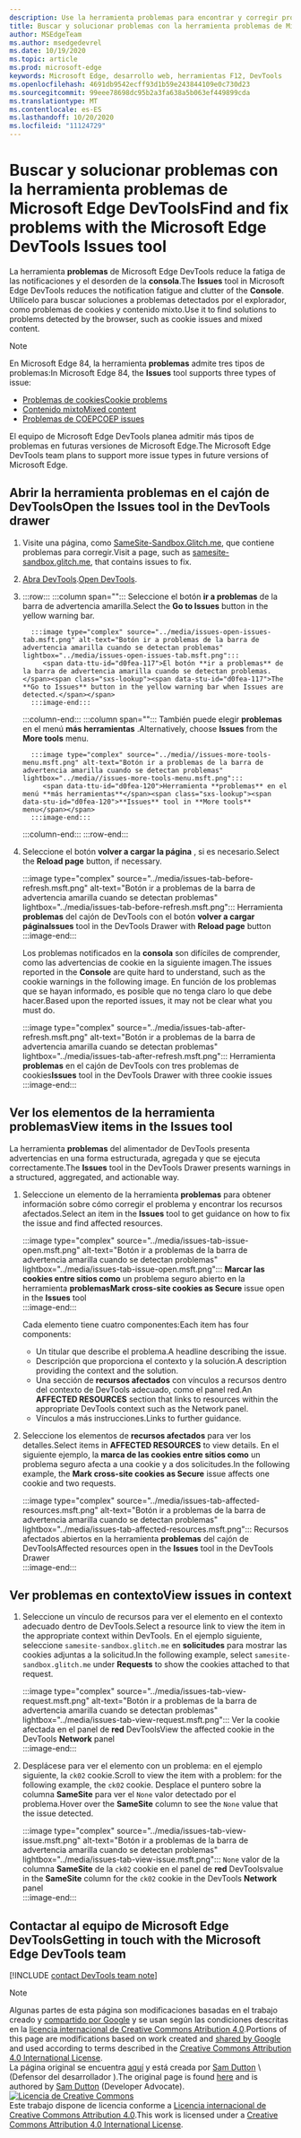 ```yaml
---
description: Use la herramienta problemas para encontrar y corregir problemas con el sitio Web.
title: Buscar y solucionar problemas con la herramienta problemas de Microsoft Edge DevTools
author: MSEdgeTeam
ms.author: msedgedevrel
ms.date: 10/19/2020
ms.topic: article
ms.prod: microsoft-edge
keywords: Microsoft Edge, desarrollo web, herramientas F12, DevTools
ms.openlocfilehash: 4691db9542ecff93d1b59e243844109e0c730d23
ms.sourcegitcommit: 99eee78698dc95b2a3fa638a5b063ef449899cda
ms.translationtype: MT
ms.contentlocale: es-ES
ms.lasthandoff: 10/20/2020
ms.locfileid: "11124729"
---
```

<!-- Copyright Sam Dutton 

   Licensed under the Apache License, Version 2.0 (the "License");
   you may not use this file except in compliance with the License.
   You may obtain a copy of the License at

       https://www.apache.org/licenses/LICENSE-2.0

   Unless required by applicable law or agreed to in writing, software
   distributed under the License is distributed on an "AS IS" BASIS,
   WITHOUT WARRANTIES OR CONDITIONS OF ANY KIND, either express or implied.
   See the License for the specific language governing permissions and
   limitations under the License.  -->  

# <span data-ttu-id="d0fea-104">Buscar y solucionar problemas con la herramienta problemas de Microsoft Edge DevTools</span><span class="sxs-lookup"><span data-stu-id="d0fea-104">Find and fix problems with the Microsoft Edge DevTools Issues tool</span></span>  

<span data-ttu-id="d0fea-105">La herramienta **problemas** de Microsoft Edge DevTools reduce la fatiga de las notificaciones y el desorden de la **consola**.</span><span class="sxs-lookup"><span data-stu-id="d0fea-105">The **Issues** tool in Microsoft Edge DevTools reduces the notification fatigue and clutter of the **Console**.</span></span>  <span data-ttu-id="d0fea-106">Utilícelo para buscar soluciones a problemas detectados por el explorador, como problemas de cookies y contenido mixto.</span><span class="sxs-lookup"><span data-stu-id="d0fea-106">Use it to find solutions to problems detected by the browser, such as cookie issues and mixed content.</span></span>  

> [!NOTE]
> <span data-ttu-id="d0fea-107">En Microsoft Edge 84, la herramienta **problemas** admite tres tipos de problemas:</span><span class="sxs-lookup"><span data-stu-id="d0fea-107">In Microsoft Edge 84, the **Issues** tool supports three types of issue:</span></span>  
> *   [<span data-ttu-id="d0fea-108">Problemas de cookies</span><span class="sxs-lookup"><span data-stu-id="d0fea-108">Cookie problems</span></span>][MDNSameSiteCookies]  
> *   [<span data-ttu-id="d0fea-109">Contenido mixto</span><span class="sxs-lookup"><span data-stu-id="d0fea-109">Mixed content</span></span>][MDNMixedContent]  
> *   [<span data-ttu-id="d0fea-110">Problemas de COEP</span><span class="sxs-lookup"><span data-stu-id="d0fea-110">COEP issues</span></span>][W3CCOEPSpec]
> 
> <span data-ttu-id="d0fea-111">El equipo de Microsoft Edge DevTools planea admitir más tipos de problemas en futuras versiones de Microsoft Edge.</span><span class="sxs-lookup"><span data-stu-id="d0fea-111">The Microsoft Edge DevTools team plans to support more issue types in future versions of Microsoft Edge.</span></span>  

## <span data-ttu-id="d0fea-112">Abrir la herramienta problemas en el cajón de DevTools</span><span class="sxs-lookup"><span data-stu-id="d0fea-112">Open the Issues tool in the DevTools drawer</span></span>  

1.  <span data-ttu-id="d0fea-113">Visite una página, como [SameSite-Sandbox.Glitch.me][GlitchSamesiteSandbox], que contiene problemas para corregir.</span><span class="sxs-lookup"><span data-stu-id="d0fea-113">Visit a page, such as [samesite-sandbox.glitch.me][GlitchSamesiteSandbox], that contains issues to fix.</span></span>  
1.  <span data-ttu-id="d0fea-114">[Abra DevTools][DevtoolsOpen].</span><span class="sxs-lookup"><span data-stu-id="d0fea-114">[Open DevTools][DevtoolsOpen].</span></span>  
1.  :::row:::
       :::column span="":::
          <span data-ttu-id="d0fea-115">Seleccione el botón **ir a problemas** de la barra de advertencia amarilla.</span><span class="sxs-lookup"><span data-stu-id="d0fea-115">Select the **Go to Issues** button in the yellow warning bar.</span></span>  
          
          :::image type="complex" source="../media/issues-open-issues-tab.msft.png" alt-text="Botón ir a problemas de la barra de advertencia amarilla cuando se detectan problemas" lightbox="../media/issues-open-issues-tab.msft.png":::
             <span data-ttu-id="d0fea-117">El botón **ir a problemas** de la barra de advertencia amarilla cuando se detectan problemas.</span><span class="sxs-lookup"><span data-stu-id="d0fea-117">The **Go to Issues** button in the yellow warning bar when Issues are detected.</span></span>  
          :::image-end:::  
       :::column-end:::
       :::column span="":::
          <span data-ttu-id="d0fea-118">También puede elegir **problemas** en el menú **más herramientas** .</span><span class="sxs-lookup"><span data-stu-id="d0fea-118">Alternatively, choose **Issues** from the **More tools** menu.</span></span>  
          
          :::image type="complex" source="../media//issues-more-tools-menu.msft.png" alt-text="Botón ir a problemas de la barra de advertencia amarilla cuando se detectan problemas" lightbox="../media//issues-more-tools-menu.msft.png":::
             <span data-ttu-id="d0fea-120">Herramienta **problemas** en el menú **más herramientas**</span><span class="sxs-lookup"><span data-stu-id="d0fea-120">**Issues** tool in **More tools** menu</span></span>  
          :::image-end:::  
       :::column-end:::
    :::row-end:::
    
1.  <span data-ttu-id="d0fea-121">Seleccione el botón **volver a cargar la página** , si es necesario.</span><span class="sxs-lookup"><span data-stu-id="d0fea-121">Select the **Reload page** button, if necessary.</span></span>  
    
    :::image type="complex" source="../media/issues-tab-before-refresh.msft.png" alt-text="Botón ir a problemas de la barra de advertencia amarilla cuando se detectan problemas" lightbox="../media/issues-tab-before-refresh.msft.png":::
       <span data-ttu-id="d0fea-123">Herramienta **problemas** del cajón de DevTools con el botón **volver a cargar página**</span><span class="sxs-lookup"><span data-stu-id="d0fea-123">**Issues** tool in the DevTools Drawer with **Reload page** button</span></span>  
    :::image-end:::  

    <span data-ttu-id="d0fea-124">Los problemas notificados en la **consola** son difíciles de comprender, como las advertencias de cookie en la siguiente imagen.</span><span class="sxs-lookup"><span data-stu-id="d0fea-124">The issues reported in the **Console** are quite hard to understand, such as the cookie warnings in the following image.</span></span>  <span data-ttu-id="d0fea-125">En función de los problemas que se hayan informado, es posible que no tenga claro lo que debe hacer.</span><span class="sxs-lookup"><span data-stu-id="d0fea-125">Based upon the reported issues, it may not be clear what you must do.</span></span>  
    
    :::image type="complex" source="../media/issues-tab-after-refresh.msft.png" alt-text="Botón ir a problemas de la barra de advertencia amarilla cuando se detectan problemas" lightbox="../media/issues-tab-after-refresh.msft.png":::
       <span data-ttu-id="d0fea-127">Herramienta **problemas** en el cajón de DevTools con tres problemas de cookies</span><span class="sxs-lookup"><span data-stu-id="d0fea-127">**Issues** tool in the DevTools Drawer with three cookie issues</span></span>  
    :::image-end:::  
    
## <span data-ttu-id="d0fea-128">Ver los elementos de la herramienta problemas</span><span class="sxs-lookup"><span data-stu-id="d0fea-128">View items in the Issues tool</span></span>  

<span data-ttu-id="d0fea-129">La herramienta **problemas** del alimentador de DevTools presenta advertencias en una forma estructurada, agregada y que se ejecuta correctamente.</span><span class="sxs-lookup"><span data-stu-id="d0fea-129">The **Issues** tool in the DevTools Drawer presents warnings in a structured, aggregated, and actionable way.</span></span>  

1.  <span data-ttu-id="d0fea-130">Seleccione un elemento de la herramienta **problemas** para obtener información sobre cómo corregir el problema y encontrar los recursos afectados.</span><span class="sxs-lookup"><span data-stu-id="d0fea-130">Select an item in the **Issues** tool to get guidance on how to fix the issue and find affected resources.</span></span>  
    
    :::image type="complex" source="../media/issues-tab-issue-open.msft.png" alt-text="Botón ir a problemas de la barra de advertencia amarilla cuando se detectan problemas" lightbox="../media/issues-tab-issue-open.msft.png":::
       <span data-ttu-id="d0fea-132">**Marcar las cookies entre sitios como** un problema seguro abierto en la herramienta **problemas**</span><span class="sxs-lookup"><span data-stu-id="d0fea-132">**Mark cross-site cookies as Secure** issue open in the **Issues** tool</span></span>  
    :::image-end:::  
    
    <span data-ttu-id="d0fea-133">Cada elemento tiene cuatro componentes:</span><span class="sxs-lookup"><span data-stu-id="d0fea-133">Each item has four components:</span></span>  
    
    *   <span data-ttu-id="d0fea-134">Un titular que describe el problema.</span><span class="sxs-lookup"><span data-stu-id="d0fea-134">A headline describing the issue.</span></span>  
    *   <span data-ttu-id="d0fea-135">Descripción que proporciona el contexto y la solución.</span><span class="sxs-lookup"><span data-stu-id="d0fea-135">A description providing the context and the solution.</span></span>  
    *   <span data-ttu-id="d0fea-136">Una sección de **recursos afectados** con vínculos a recursos dentro del contexto de DevTools adecuado, como el panel red.</span><span class="sxs-lookup"><span data-stu-id="d0fea-136">An **AFFECTED RESOURCES** section that links to resources within the appropriate DevTools context such as the Network panel.</span></span>  
    *   <span data-ttu-id="d0fea-137">Vínculos a más instrucciones.</span><span class="sxs-lookup"><span data-stu-id="d0fea-137">Links to further guidance.</span></span>  
    
1.  <span data-ttu-id="d0fea-138">Seleccione los elementos de **recursos afectados** para ver los detalles.</span><span class="sxs-lookup"><span data-stu-id="d0fea-138">Select items in **AFFECTED RESOURCES** to view details.</span></span>  <span data-ttu-id="d0fea-139">En el siguiente ejemplo, la **marca de las cookies entre sitios como** un problema seguro afecta a una cookie y a dos solicitudes.</span><span class="sxs-lookup"><span data-stu-id="d0fea-139">In the following example, the **Mark cross-site cookies as Secure** issue affects one cookie and two requests.</span></span>  
    
    :::image type="complex" source="../media/issues-tab-affected-resources.msft.png" alt-text="Botón ir a problemas de la barra de advertencia amarilla cuando se detectan problemas" lightbox="../media/issues-tab-affected-resources.msft.png":::
       <span data-ttu-id="d0fea-141">Recursos afectados abiertos en la herramienta **problemas** del cajón de DevTools</span><span class="sxs-lookup"><span data-stu-id="d0fea-141">Affected resources open in the **Issues** tool in the DevTools Drawer</span></span>  
    :::image-end:::  
    
## <span data-ttu-id="d0fea-142">Ver problemas en contexto</span><span class="sxs-lookup"><span data-stu-id="d0fea-142">View issues in context</span></span>  

1.  <span data-ttu-id="d0fea-143">Seleccione un vínculo de recursos para ver el elemento en el contexto adecuado dentro de DevTools.</span><span class="sxs-lookup"><span data-stu-id="d0fea-143">Select a resource link to view the item in the appropriate context within DevTools.</span></span>  <span data-ttu-id="d0fea-144">En el ejemplo siguiente, seleccione `samesite-sandbox.glitch.me` en **solicitudes** para mostrar las cookies adjuntas a la solicitud.</span><span class="sxs-lookup"><span data-stu-id="d0fea-144">In the following example, select `samesite-sandbox.glitch.me` under **Requests** to show the cookies attached to that request.</span></span>  
    
    :::image type="complex" source="../media/issues-tab-view-request.msft.png" alt-text="Botón ir a problemas de la barra de advertencia amarilla cuando se detectan problemas" lightbox="../media/issues-tab-view-request.msft.png":::
       <span data-ttu-id="d0fea-146">Ver la cookie afectada en el panel de **red** DevTools</span><span class="sxs-lookup"><span data-stu-id="d0fea-146">View the affected cookie in the DevTools **Network** panel</span></span>  
    :::image-end:::  

1.  <span data-ttu-id="d0fea-147">Desplácese para ver el elemento con un problema: en el ejemplo siguiente, la `ck02` cookie.</span><span class="sxs-lookup"><span data-stu-id="d0fea-147">Scroll to view the item with a problem: for the following example, the `ck02` cookie.</span></span>  <span data-ttu-id="d0fea-148">Desplace el puntero sobre la columna **SameSite** para ver el `None` valor detectado por el problema.</span><span class="sxs-lookup"><span data-stu-id="d0fea-148">Hover over the **SameSite** column to see the `None` value that the issue detected.</span></span>  
    
    :::image type="complex" source="../media/issues-tab-view-issue.msft.png" alt-text="Botón ir a problemas de la barra de advertencia amarilla cuando se detectan problemas" lightbox="../media/issues-tab-view-issue.msft.png":::
       `None` <span data-ttu-id="d0fea-150">valor de la columna **SameSite** de la `ck02` cookie en el panel de **red** DevTools</span><span class="sxs-lookup"><span data-stu-id="d0fea-150">value in the **SameSite** column for the `ck02` cookie in the DevTools **Network** panel</span></span>  
    :::image-end:::  

## <span data-ttu-id="d0fea-151">Contactar al equipo de Microsoft Edge DevTools</span><span class="sxs-lookup"><span data-stu-id="d0fea-151">Getting in touch with the Microsoft Edge DevTools team</span></span>  

[!INCLUDE [contact DevTools team note](../includes/contact-devtools-team-note.md)]  

<!-- links -->  

[DevtoolsOpen]: ../open.md "Abrir Microsoft Edge DevTools | Microsoft docs"  

[GlitchSamesiteSandbox]: https://samesite-sandbox.glitch.me "Pruebas de cookie SameSite | Intento"  

[MDNSameSiteCookies]: https://developer.mozilla.org/docs/Web/HTTP/Headers/Set-Cookie/SameSite "SameSite cookies | MDN"  
[MDNMixedContent]: https://developer.mozilla.org/docs/Web/Security/Mixed_content "Contenido mixto | MDN"  

[W3CCOEPSpec]: https://wicg.github.io/cross-origin-embedder-policy "Directiva de Embedder entre orígenes | Grupo de comunidades de la web"  

> [!NOTE]
> <span data-ttu-id="d0fea-157">Algunas partes de esta página son modificaciones basadas en el trabajo creado y [compartido por Google][GoogleSitePolicies] y se usan según las condiciones descritas en la [licencia internacional de Creative Commons Atribution 4,0][CCA4IL].</span><span class="sxs-lookup"><span data-stu-id="d0fea-157">Portions of this page are modifications based on work created and [shared by Google][GoogleSitePolicies] and used according to terms described in the [Creative Commons Attribution 4.0 International License][CCA4IL].</span></span>  
> <span data-ttu-id="d0fea-158">La página original se encuentra [aquí](https://developers.google.com/web/tools/chrome-devtools/issues/index) y está creada por [Sam Dutton][SamDutton] \ (Defensor del desarrollador \).</span><span class="sxs-lookup"><span data-stu-id="d0fea-158">The original page is found [here](https://developers.google.com/web/tools/chrome-devtools/issues/index) and is authored by [Sam Dutton][SamDutton] \(Developer Advocate\).</span></span>  
[![Licencia de Creative Commons][CCby4Image]][CCA4IL]  
<span data-ttu-id="d0fea-160">Este trabajo dispone de licencia conforme a [Licencia internacional de Creative Commons Attribution 4.0][CCA4IL].</span><span class="sxs-lookup"><span data-stu-id="d0fea-160">This work is licensed under a [Creative Commons Attribution 4.0 International License][CCA4IL].</span></span>  

[CCA4IL]: https://creativecommons.org/licenses/by/4.0  
[CCby4Image]: https://i.creativecommons.org/l/by/4.0/88x31.png  
[GoogleSitePolicies]: https://developers.google.com/terms/site-policies  
[KayceBasques]: https://developers.google.com/web/resources/contributors/kaycebasques  
[SamDutton]: https://developers.google.com/web/resources/contributors/samdutton  
